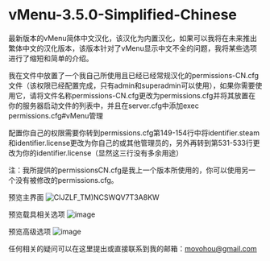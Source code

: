 # vMenu-3.5.0-Simplified-Chinese
最新版本的vMenu简体中文汉化，该汉化为内置汉化，如果可以我将在未来推出繁体中文的汉化版本，该版本针对了vMenu显示中文不全的问题，我将某些选项进行了缩短和简单的介绍。

我在文件中放置了一个我自己所使用且已经已经常规汉化的permissions-CN.cfg文件（该权限已经配置完成，只有admin和superadmin可以使用），如果你需要使用它，请将文件名称permissions-CN.cfg更改为permissions.cfg并将其放置在你的服务器启动文件的列表中，并且在server.cfg中添加exec permissions.cfg#vMenu管理

配置你自己的权限需要你转到permissions.cfg第149-154行中将identifier.steam和identifier.license更改为你自己的或其他管理员的，另外再转到第531-533行更改为你的identifier.license（显然这三行没有多余用途）

注：我所提供的permissionsCN.cfg是我上一个版本所使用的，你可以使用另一个没有被修改的permissions.cfg。

预览主界面
![CIJZLF_TM)NCSWQV7T3A8KW](https://user-images.githubusercontent.com/63585349/189480212-216a9cb1-0cdb-4a63-98de-4022ffb05b37.png)

预览载具相关选项
![image](https://user-images.githubusercontent.com/63585349/189480229-35163d8e-7fc1-47b7-a783-d0181d73a034.png)

预览高级选项
![image](https://user-images.githubusercontent.com/63585349/189480282-b9cdbd8d-aaac-4cd9-a836-7f58d5203653.png)






任何相关的疑问可以在这里提出或直接联系到我的邮箱：movohou@gmail.com
